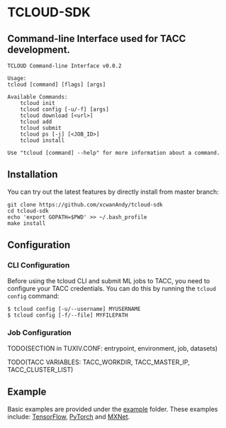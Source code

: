 # TCLOUD-SDK
## Command-line Interface used for TACC development.
```
TCLOUD Command-line Interface v0.0.2

Usage:
tcloud [command] [flags] [args]

Available Commands:
    tcloud init
    tcloud config [-u/-f] [args]
    tcloud download [<url>]
    tcloud add
    tcloud submit
    tcloud ps [-j] [<JOB_ID>]
    tcloud install

Use "tcloud [command] --help" for more information about a command.
```

## Installation
You can try out the latest features by directly install from master branch:

```
git clone https://github.com/xcwanAndy/tcloud-sdk
cd tcloud-sdk
echo 'export GOPATH=$PWD' >> ~/.bash_profile
make install
```

## Configuration
### CLI Configuration
Before using the tcloud CLI and submit ML jobs to TACC, you need to configure your TACC credentials. You can do this by running the `tcloud config` command:
```
$ tcloud config [-u/--username] MYUSERNAME
$ tcloud config [-f/--file] MYFILEPATH
```

### Job Configuration
TODO(SECTION in TUXIV.CONF: entrypoint, environment, job, datasets)

TODO(TACC VARIABLES: TACC_WORKDIR, TACC_MASTER_IP, TACC_CLUSTER_LIST)

## Example
Basic examples are provided under the [example](example) folder. These examples include: [TensorFlow](example/TensorFlow), [PyTorch](example/PyTorch) and [MXNet](example/MXNet).